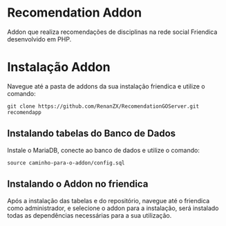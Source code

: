 # Recomendation Addon
Addon que realiza recomendações de disciplinas na rede social Friendica desenvolvido em PHP.

# Instalação Addon

Navegue até a pasta de addons da sua instalação friendica e utilize o comando:

`git clone https://github.com/RenanZX/RecomendationGOServer.git recomendapp`

## Instalando tabelas do Banco de Dados

Instale o MariaDB, conecte ao banco de dados e utilize o comando:

`source caminho-para-o-addon/config.sql`

## Instalando o Addon no friendica

Após a instalação das tabelas e do repositório, navegue até o friendica como administrador, e selecione o addon para a instalação, será instalado todas as dependências necessárias para a sua utilização.
